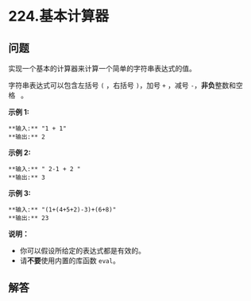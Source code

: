 # 224.基本计算器

## 问题

实现一个基本的计算器来计算一个简单的字符串表达式的值。

字符串表达式可以包含左括号 `(` ，右括号 `)`，加号 `+` ，减号 `-`，**非负**整数和空格 ` `。

**示例 1:**

```
**输入:** "1 + 1"
**输出:** 2

```

**示例 2:**

```
**输入:** " 2-1 + 2 "
**输出:** 3
```

**示例 3:**

```
**输入:** "(1+(4+5+2)-3)+(6+8)"
**输出:** 23
```

**说明：**

* 你可以假设所给定的表达式都是有效的。
* 请**不要**使用内置的库函数 `eval`。



## 解答

